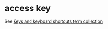 # access key

See [Keys and keyboard shortcuts term collection](https://worldready.cloudapp.net/Styleguide/Read?id=2700&topicid=27401)
